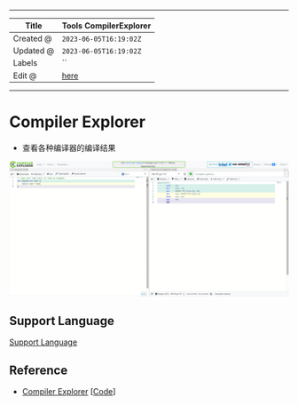 -----

| Title     | Tools CompilerExplorer                               |
| --------- | ---------------------------------------------------- |
| Created @ | `2023-06-05T16:19:02Z`                               |
| Updated @ | `2023-06-05T16:19:02Z`                               |
| Labels    | \`\`                                                 |
| Edit @    | [here](https://github.com/junxnone/xwiki/issues/253) |

-----

# Compiler Explorer

  - 查看各种编译器的编译结果

![image](media/8c28c7244f8b95dee8087a79f412fcc88402ff37.png)

## Support Language

[Support
Language](https://godbolt.org/api/languages ":include :type=iframe width=100% height=600px")

## Reference

  - [Compiler Explorer](https://godbolt.org/)
    \[[Code](https://github.com/compiler-explorer/compiler-explorer)\]

